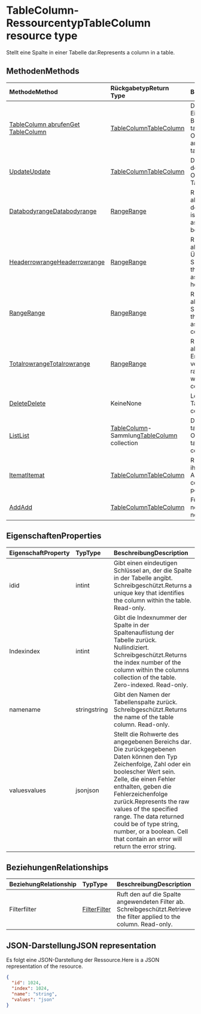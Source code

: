 # <a name="tablecolumn-resource-type"></a><span data-ttu-id="13dba-101">TableColumn-Ressourcentyp</span><span class="sxs-lookup"><span data-stu-id="13dba-101">TableColumn resource type</span></span>

<span data-ttu-id="13dba-102">Stellt eine Spalte in einer Tabelle dar.</span><span class="sxs-lookup"><span data-stu-id="13dba-102">Represents a column in a table.</span></span>


## <a name="methods"></a><span data-ttu-id="13dba-103">Methoden</span><span class="sxs-lookup"><span data-stu-id="13dba-103">Methods</span></span>

| <span data-ttu-id="13dba-104">Methode</span><span class="sxs-lookup"><span data-stu-id="13dba-104">Method</span></span>           | <span data-ttu-id="13dba-105">Rückgabetyp</span><span class="sxs-lookup"><span data-stu-id="13dba-105">Return Type</span></span>    |<span data-ttu-id="13dba-106">Beschreibung</span><span class="sxs-lookup"><span data-stu-id="13dba-106">Description</span></span>|
|:---------------|:--------|:----------|
|[<span data-ttu-id="13dba-107">TableColumn abrufen</span><span class="sxs-lookup"><span data-stu-id="13dba-107">Get TableColumn</span></span>](../api/tablecolumn_get.md) | [<span data-ttu-id="13dba-108">TableColumn</span><span class="sxs-lookup"><span data-stu-id="13dba-108">TableColumn</span></span>](tablecolumn.md) |<span data-ttu-id="13dba-109">Dient zum Lesen der Eigenschaften und der Beziehungen des tableColumn-Objekts.</span><span class="sxs-lookup"><span data-stu-id="13dba-109">Read properties and relationships of tableColumn object.</span></span>|
|[<span data-ttu-id="13dba-110">Update</span><span class="sxs-lookup"><span data-stu-id="13dba-110">Update</span></span>](../api/tablecolumn_update.md) | [<span data-ttu-id="13dba-111">TableColumn</span><span class="sxs-lookup"><span data-stu-id="13dba-111">TableColumn</span></span>](tablecolumn.md) |<span data-ttu-id="13dba-112">Dient zum Aktualisieren des TableColumn-Objekts.</span><span class="sxs-lookup"><span data-stu-id="13dba-112">Update TableColumn object.</span></span> |
|[<span data-ttu-id="13dba-113">Databodyrange</span><span class="sxs-lookup"><span data-stu-id="13dba-113">Databodyrange</span></span>](../api/tablecolumn_databodyrange.md)|[<span data-ttu-id="13dba-114">Range</span><span class="sxs-lookup"><span data-stu-id="13dba-114">Range</span></span>](range.md)|<span data-ttu-id="13dba-115">Ruft das Bereichsobjekt ab, das mit dem Datenteil der Spalte verknüpft ist.</span><span class="sxs-lookup"><span data-stu-id="13dba-115">Gets the range object associated with the data body of the column.</span></span>|
|[<span data-ttu-id="13dba-116">Headerrowrange</span><span class="sxs-lookup"><span data-stu-id="13dba-116">Headerrowrange</span></span>](../api/tablecolumn_headerrowrange.md)|[<span data-ttu-id="13dba-117">Range</span><span class="sxs-lookup"><span data-stu-id="13dba-117">Range</span></span>](range.md)|<span data-ttu-id="13dba-118">Ruft das Bereichsobjekt ab, das mit der Überschriftenzeile der Spalte verknüpft ist.</span><span class="sxs-lookup"><span data-stu-id="13dba-118">Gets the range object associated with the header row of the column.</span></span>|
|[<span data-ttu-id="13dba-119">Range</span><span class="sxs-lookup"><span data-stu-id="13dba-119">Range</span></span>](../api/tablecolumn_range.md)|[<span data-ttu-id="13dba-120">Range</span><span class="sxs-lookup"><span data-stu-id="13dba-120">Range</span></span>](range.md)|<span data-ttu-id="13dba-121">Ruft das Bereichsobjekt ab, das mit der gesamten Spalte verknüpft ist.</span><span class="sxs-lookup"><span data-stu-id="13dba-121">Gets the range object associated with the entire column.</span></span>|
|[<span data-ttu-id="13dba-122">Totalrowrange</span><span class="sxs-lookup"><span data-stu-id="13dba-122">Totalrowrange</span></span>](../api/tablecolumn_totalrowrange.md)|[<span data-ttu-id="13dba-123">Range</span><span class="sxs-lookup"><span data-stu-id="13dba-123">Range</span></span>](range.md)|<span data-ttu-id="13dba-124">Ruft das Bereichsobjekt ab, das mit der Ergebniszeile der Spalte verknüpft ist.</span><span class="sxs-lookup"><span data-stu-id="13dba-124">Gets the range object associated with the totals row of the column.</span></span>|
|[<span data-ttu-id="13dba-125">Delete</span><span class="sxs-lookup"><span data-stu-id="13dba-125">Delete</span></span>](../api/tablecolumn_delete.md)|<span data-ttu-id="13dba-126">Keine</span><span class="sxs-lookup"><span data-stu-id="13dba-126">None</span></span>|<span data-ttu-id="13dba-127">Löscht die Spalte aus der Tabelle.</span><span class="sxs-lookup"><span data-stu-id="13dba-127">Deletes the column from the table.</span></span>|
|[<span data-ttu-id="13dba-128">List</span><span class="sxs-lookup"><span data-stu-id="13dba-128">List</span></span>](../api/tablecolumn_list.md) | <span data-ttu-id="13dba-129">[TableColumn](tablecolumn.md)-Sammlung</span><span class="sxs-lookup"><span data-stu-id="13dba-129">[TableColumn](tablecolumn.md) collection</span></span> |<span data-ttu-id="13dba-130">Dient zum Abrufen der tableColumn-Objektsammlung.</span><span class="sxs-lookup"><span data-stu-id="13dba-130">Get tableColumn object collection.</span></span> |
|[<span data-ttu-id="13dba-131">Itemat</span><span class="sxs-lookup"><span data-stu-id="13dba-131">Itemat</span></span>](../api/tablecolumncollection_itemat.md)|[<span data-ttu-id="13dba-132">TableColumn</span><span class="sxs-lookup"><span data-stu-id="13dba-132">TableColumn</span></span>](tablecolumn.md)|<span data-ttu-id="13dba-133">Ruft eine Spalte anhand ihrer Position in der Auflistung ab.</span><span class="sxs-lookup"><span data-stu-id="13dba-133">Gets a column based on its position in the collection.</span></span>|
|[<span data-ttu-id="13dba-134">Add</span><span class="sxs-lookup"><span data-stu-id="13dba-134">Add</span></span>](../api/tablecolumncollection_add.md)|[<span data-ttu-id="13dba-135">TableColumn</span><span class="sxs-lookup"><span data-stu-id="13dba-135">TableColumn</span></span>](tablecolumn.md)|<span data-ttu-id="13dba-136">Fügt der Tabelle eine neue Spalte hinzu.</span><span class="sxs-lookup"><span data-stu-id="13dba-136">Adds a new column to the table.</span></span>|

## <a name="properties"></a><span data-ttu-id="13dba-137">Eigenschaften</span><span class="sxs-lookup"><span data-stu-id="13dba-137">Properties</span></span>
| <span data-ttu-id="13dba-138">Eigenschaft</span><span class="sxs-lookup"><span data-stu-id="13dba-138">Property</span></span>     | <span data-ttu-id="13dba-139">Typ</span><span class="sxs-lookup"><span data-stu-id="13dba-139">Type</span></span>   |<span data-ttu-id="13dba-140">Beschreibung</span><span class="sxs-lookup"><span data-stu-id="13dba-140">Description</span></span>|
|:---------------|:--------|:----------|
|<span data-ttu-id="13dba-141">id</span><span class="sxs-lookup"><span data-stu-id="13dba-141">id</span></span>|<span data-ttu-id="13dba-142">int</span><span class="sxs-lookup"><span data-stu-id="13dba-142">int</span></span>|<span data-ttu-id="13dba-p101">Gibt einen eindeutigen Schlüssel an, der die Spalte in der Tabelle angibt. Schreibgeschützt.</span><span class="sxs-lookup"><span data-stu-id="13dba-p101">Returns a unique key that identifies the column within the table. Read-only.</span></span>|
|<span data-ttu-id="13dba-145">Index</span><span class="sxs-lookup"><span data-stu-id="13dba-145">index</span></span>|<span data-ttu-id="13dba-146">int</span><span class="sxs-lookup"><span data-stu-id="13dba-146">int</span></span>|<span data-ttu-id="13dba-p102">Gibt die Indexnummer der Spalte in der Spaltenauflistung der Tabelle zurück. Nullindiziert. Schreibgeschützt.</span><span class="sxs-lookup"><span data-stu-id="13dba-p102">Returns the index number of the column within the columns collection of the table. Zero-indexed. Read-only.</span></span>|
|<span data-ttu-id="13dba-150">name</span><span class="sxs-lookup"><span data-stu-id="13dba-150">name</span></span>|<span data-ttu-id="13dba-151">string</span><span class="sxs-lookup"><span data-stu-id="13dba-151">string</span></span>|<span data-ttu-id="13dba-p103">Gibt den Namen der Tabellenspalte zurück. Schreibgeschützt.</span><span class="sxs-lookup"><span data-stu-id="13dba-p103">Returns the name of the table column. Read-only.</span></span>|
|<span data-ttu-id="13dba-154">values</span><span class="sxs-lookup"><span data-stu-id="13dba-154">values</span></span>|<span data-ttu-id="13dba-155">json</span><span class="sxs-lookup"><span data-stu-id="13dba-155">json</span></span>|<span data-ttu-id="13dba-p104">Stellt die Rohwerte des angegebenen Bereichs dar. Die zurückgegebenen Daten können den Typ Zeichenfolge, Zahl oder ein boolescher Wert sein. Zelle, die einen Fehler enthalten, geben die Fehlerzeichenfolge zurück.</span><span class="sxs-lookup"><span data-stu-id="13dba-p104">Represents the raw values of the specified range. The data returned could be of type string, number, or a boolean. Cell that contain an error will return the error string.</span></span>|

## <a name="relationships"></a><span data-ttu-id="13dba-159">Beziehungen</span><span class="sxs-lookup"><span data-stu-id="13dba-159">Relationships</span></span>
| <span data-ttu-id="13dba-160">Beziehung</span><span class="sxs-lookup"><span data-stu-id="13dba-160">Relationship</span></span> | <span data-ttu-id="13dba-161">Typ</span><span class="sxs-lookup"><span data-stu-id="13dba-161">Type</span></span>   |<span data-ttu-id="13dba-162">Beschreibung</span><span class="sxs-lookup"><span data-stu-id="13dba-162">Description</span></span>|
|:---------------|:--------|:----------|
|<span data-ttu-id="13dba-163">Filter</span><span class="sxs-lookup"><span data-stu-id="13dba-163">filter</span></span>|[<span data-ttu-id="13dba-164">Filter</span><span class="sxs-lookup"><span data-stu-id="13dba-164">Filter</span></span>](filter.md)|<span data-ttu-id="13dba-p105">Ruft den auf die Spalte angewendeten Filter ab. Schreibgeschützt.</span><span class="sxs-lookup"><span data-stu-id="13dba-p105">Retrieve the filter applied to the column. Read-only.</span></span>|

## <a name="json-representation"></a><span data-ttu-id="13dba-167">JSON-Darstellung</span><span class="sxs-lookup"><span data-stu-id="13dba-167">JSON representation</span></span>

<span data-ttu-id="13dba-168">Es folgt eine JSON-Darstellung der Ressource.</span><span class="sxs-lookup"><span data-stu-id="13dba-168">Here is a JSON representation of the resource.</span></span>

<!-- {
  "blockType": "resource",
  "optionalProperties": [

  ],
  "@odata.type": "microsoft.graph.tableColumn"
}-->

```json
{
  "id": 1024,
  "index": 1024,
  "name": "string",
  "values": "json"
}

```

<!-- uuid: 8fcb5dbc-d5aa-4681-8e31-b001d5168d79
2015-10-25 14:57:30 UTC -->
<!-- {
  "type": "#page.annotation",
  "description": "TableColumn resource",
  "keywords": "",
  "section": "documentation",
  "tocPath": ""
}-->